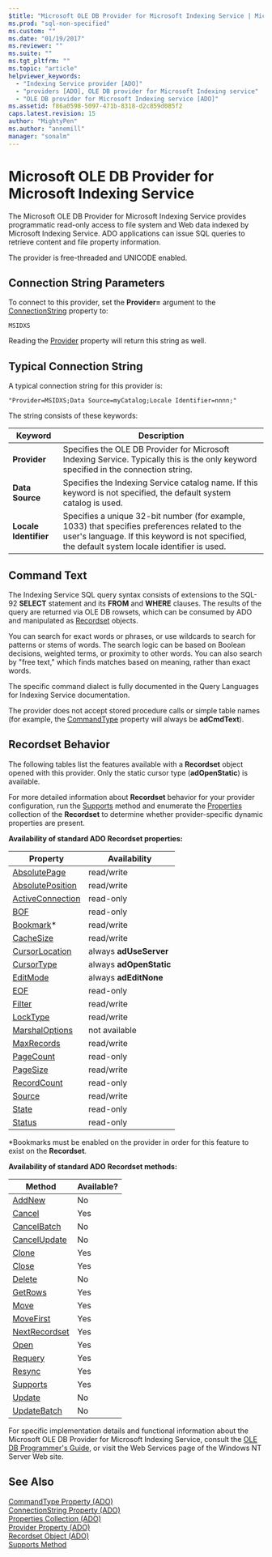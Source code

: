 ```yaml
---
$title: "Microsoft OLE DB Provider for Microsoft Indexing Service | Microsoft Docs"
ms.prod: "sql-non-specified"
ms.custom: ""
ms.date: "01/19/2017"
ms.reviewer: ""
ms.suite: ""
ms.tgt_pltfrm: ""
ms.topic: "article"
helpviewer_keywords: 
  - "Indexing Service provider [ADO]"
  - "providers [ADO], OLE DB provider for Microsoft Indexing service"
  - "OLE DB provider for Microsoft Indexing service [ADO]"
ms.assetid: f86a0598-5097-471b-8318-d2c859d085f2
caps.latest.revision: 15
author: "MightyPen"
ms.author: "annemill"
manager: "sonalm"
---
```

# Microsoft OLE DB Provider for Microsoft Indexing Service
The Microsoft OLE DB Provider for Microsoft Indexing Service provides programmatic read-only access to file system and Web data indexed by Microsoft Indexing Service. ADO applications can issue SQL queries to retrieve content and file property information.  
  
 The provider is free-threaded and UNICODE enabled.  
  
## Connection String Parameters  
 To connect to this provider, set the **Provider=** argument to the [ConnectionString](../../../ado/reference/ado-api/connectionstring-property-ado.md) property to:  
  
```  
MSIDXS  
```  
  
 Reading the [Provider](../../../ado/reference/ado-api/provider-property-ado.md) property will return this string as well.  
  
## Typical Connection String  
 A typical connection string for this provider is:  
  
```  
"Provider=MSIDXS;Data Source=myCatalog;Locale Identifier=nnnn;"  
```  
  
 The string consists of these keywords:  
  
|Keyword|Description|  
|-------------|-----------------|  
|**Provider**|Specifies the OLE DB Provider for Microsoft Indexing Service. Typically this is the only keyword specified in the connection string.|  
|**Data Source**|Specifies the Indexing Service catalog name. If this keyword is not specified, the default system catalog is used.|  
|**Locale Identifier**|Specifies a unique 32-bit number (for example, 1033) that specifies preferences related to the user's language. If this keyword is not specified, the default system locale identifier is used.|  
  
## Command Text  
 The Indexing Service SQL query syntax consists of extensions to the SQL-92 **SELECT** statement and its **FROM** and **WHERE** clauses. The results of the query are returned via OLE DB rowsets, which can be consumed by ADO and manipulated as [Recordset](../../../ado/reference/ado-api/recordset-object-ado.md) objects.  
  
 You can search for exact words or phrases, or use wildcards to search for patterns or stems of words. The search logic can be based on Boolean decisions, weighted terms, or proximity to other words. You can also search by "free text," which finds matches based on meaning, rather than exact words.  
  
 The specific command dialect is fully documented in the Query Languages for Indexing Service documentation.  
  
 The provider does not accept stored procedure calls or simple table names (for example, the [CommandType](../../../ado/reference/ado-api/commandtype-property-ado.md) property will always be **adCmdText**).  
  
## Recordset Behavior  
 The following tables list the features available with a **Recordset** object opened with this provider. Only the static cursor type (**adOpenStatic**) is available.  
  
 For more detailed information about **Recordset** behavior for your provider configuration, run the [Supports](../../../ado/reference/ado-api/supports-method.md) method and enumerate the [Properties](../../../ado/reference/ado-api/properties-collection-ado.md) collection of the **Recordset** to determine whether provider-specific dynamic properties are present.  
  
 **Availability of standard ADO Recordset properties:**  
  
|Property|Availability|  
|--------------|------------------|  
|[AbsolutePage](../../../ado/reference/ado-api/absolutepage-property-ado.md)|read/write|  
|[AbsolutePosition](../../../ado/reference/ado-api/absoluteposition-property-ado.md)|read/write|  
|[ActiveConnection](../../../ado/reference/ado-api/activeconnection-property-ado.md)|read-only|  
|[BOF](../../../ado/reference/ado-api/bof-eof-properties-ado.md)|read-only|  
|[Bookmark](../../../ado/reference/ado-api/bookmark-property-ado.md)*|read/write|  
|[CacheSize](../../../ado/reference/ado-api/cachesize-property-ado.md)|read/write|  
|[CursorLocation](../../../ado/reference/ado-api/cursorlocation-property-ado.md)|always **adUseServer**|  
|[CursorType](../../../ado/reference/ado-api/cursortype-property-ado.md)|always **adOpenStatic**|  
|[EditMode](../../../ado/reference/ado-api/editmode-property.md)|always **adEditNone**|  
|[EOF](../../../ado/reference/ado-api/bof-eof-properties-ado.md)|read-only|  
|[Filter](../../../ado/reference/ado-api/filter-property.md)|read/write|  
|[LockType](../../../ado/reference/ado-api/locktype-property-ado.md)|read/write|  
|[MarshalOptions](../../../ado/reference/ado-api/marshaloptions-property-ado.md)|not available|  
|[MaxRecords](../../../ado/reference/ado-api/maxrecords-property-ado.md)|read/write|  
|[PageCount](../../../ado/reference/ado-api/pagecount-property-ado.md)|read-only|  
|[PageSize](../../../ado/reference/ado-api/pagesize-property-ado.md)|read/write|  
|[RecordCount](../../../ado/reference/ado-api/recordcount-property-ado.md)|read-only|  
|[Source](../../../ado/reference/ado-api/source-property-ado-recordset.md)|read/write|  
|[State](../../../ado/reference/ado-api/state-property-ado.md)|read-only|  
|[Status](../../../ado/reference/ado-api/status-property-ado-recordset.md)|read-only|  
  
 \*Bookmarks must be enabled on the provider in order for this feature to exist on the **Recordset**.  
  
 **Availability of standard ADO Recordset methods:**  
  
|Method|Available?|  
|------------|----------------|  
|[AddNew](../../../ado/reference/ado-api/addnew-method-ado.md)|No|  
|[Cancel](../../../ado/reference/ado-api/cancel-method-ado.md)|Yes|  
|[CancelBatch](../../../ado/reference/ado-api/cancelbatch-method-ado.md)|No|  
|[CancelUpdate](../../../ado/reference/ado-api/cancelupdate-method-ado.md)|No|  
|[Clone](../../../ado/reference/ado-api/clone-method-ado.md)|Yes|  
|[Close](../../../ado/reference/ado-api/close-method-ado.md)|Yes|  
|[Delete](../../../ado/reference/ado-api/delete-method-ado-recordset.md)|No|  
|[GetRows](../../../ado/reference/ado-api/getrows-method-ado.md)|Yes|  
|[Move](../../../ado/reference/ado-api/move-method-ado.md)|Yes|  
|[MoveFirst](../../../ado/reference/ado-api/movefirst-movelast-movenext-and-moveprevious-methods-ado.md)|Yes|  
|[NextRecordset](../../../ado/reference/ado-api/nextrecordset-method-ado.md)|Yes|  
|[Open](../../../ado/reference/ado-api/open-method-ado-recordset.md)|Yes|  
|[Requery](../../../ado/reference/ado-api/requery-method.md)|Yes|  
|[Resync](../../../ado/reference/ado-api/resync-method.md)|Yes|  
|[Supports](../../../ado/reference/ado-api/supports-method.md)|Yes|  
|[Update](../../../ado/reference/ado-api/update-method.md)|No|  
|[UpdateBatch](../../../ado/reference/ado-api/updatebatch-method.md)|No|  
  
 For specific implementation details and functional information about the Microsoft OLE DB Provider for Microsoft Indexing Service, consult the [OLE DB Programmer's Guide](https://msdn.microsoft.com/library/windows/desktop/ms713643.aspx), or visit the Web Services page of the Windows NT Server Web site.  
  
## See Also  
 [CommandType Property (ADO)](../../../ado/reference/ado-api/commandtype-property-ado.md)   
 [ConnectionString Property (ADO)](../../../ado/reference/ado-api/connectionstring-property-ado.md)   
 [Properties Collection (ADO)](../../../ado/reference/ado-api/properties-collection-ado.md)   
 [Provider Property (ADO)](../../../ado/reference/ado-api/provider-property-ado.md)   
 [Recordset Object (ADO)](../../../ado/reference/ado-api/recordset-object-ado.md)   
 [Supports Method](../../../ado/reference/ado-api/supports-method.md)